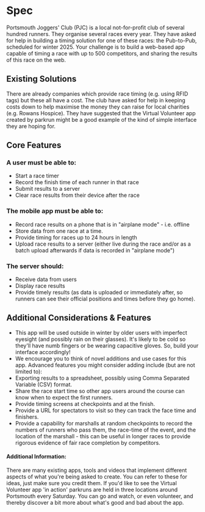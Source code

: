 # Spec
Portsmouth Joggers' Club (PJC) is a local not-for-profit club of several hundred runners. They organise several races every year.  They have asked for help in building a timing solution for one of these races: the  Pub-to-Pub, scheduled for winter 2025. Your challenge is to build a web-based app capable of timing a race with up to 500 competitors, and sharing the results of this race on the web.

## Existing Solutions
There are already companies which provide race timing (e.g. using RFID tags) but these all have a cost. The club have asked for help in keeping costs down to help maximise the money they can raise for local charities (e.g. Rowans Hospice). They have suggested that the Virtual Volunteer app created by parkrun might be a good example of the kind of simple interface they are hoping for.

## Core Features
### A user must be able to:
 * Start a race timer
 * Record the finish time of each runner in that race
 * Submit results to a server
 * Clear race results from their device after the race

### The mobile app must be able to:
 * Record race results on a phone that is in "airplane mode" - i.e. offline
 * Store data from one race at a time.
 * Provide timing for races up to 24 hours in length
 * Upload race results to a server (either live during the race and/or as a batch upload afterwards if data is recorded in "airplane mode")

### The server should:
 * Receive data from users
 * Display race results
 * Provide timely results (as data is uploaded or immediately after, so runners can see their official positions and times before they go home).

## Additional Considerations & Features
 * This app will be used outside in winter by older users with imperfect eyesight (and possibly rain on their glasses). It's likely to be cold so they'll have numb fingers or be wearing capacitive gloves. So, build your interface accordingly!
 * We encourage you to think of novel additions and use cases for this app. Advanced features you might consider adding include (but are not limited to):
 * Exporting results to a spreadsheet, possibly using Comma Separated Variable (CSV) format.
 * Share the race start time so other app users around the course can know when to expect the first runners.
 * Provide timing screens at checkpoints and at the finish.
 * Provide a URL for spectators to visit so they can track the face time and finishers.
 * Provide a capability for marshalls at random checkpoints to record the numbers of runners who pass them, the race-time of the event, and the location of the marshall - this can be useful in longer races to provide rigorous evidence of fair race completion by competitors. 

#### Additional Information:
There are many existing apps, tools and videos that implement different aspects of what you're being asked to create. You can refer to these for ideas, just make sure you credit them.
If you'd like to see the Virtual Volunteer app 'in action' parkruns are held in three locations around Portsmouth every Saturday. You can go and watch, or even volunteer, and thereby discover a bit more about what's good and bad about the app.